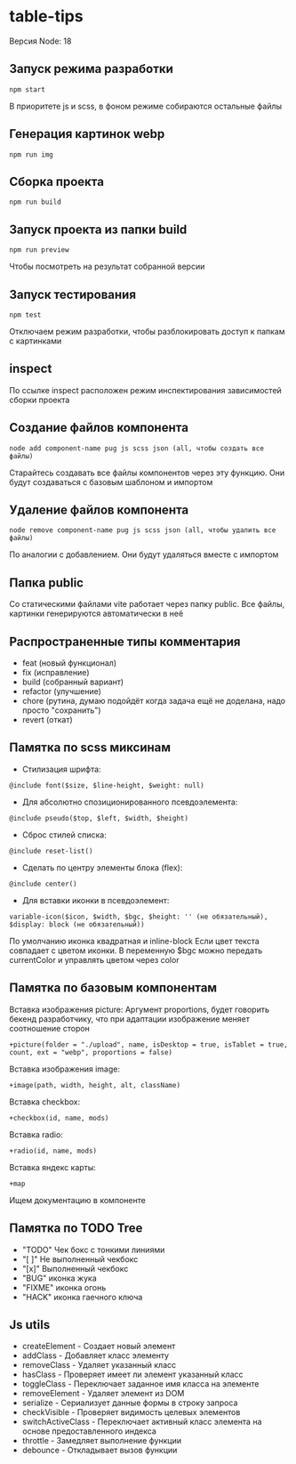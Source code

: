 # table-tips

Версия Node: 18

## Запуск режима разработки

```
npm start
```

В приоритете js и scss, в фоном режиме собираются остальные файлы

## Генерация картинок webp

```
npm run img
```

## Сборка проекта

```
npm run build
```

## Запуск проекта из папки build

```
npm run preview
```

Чтобы посмотреть на результат собранной версии

## Запуск тестирования

```
npm test
```

Отключаем режим разработки, чтобы разблокировать доступ к папкам с картинками

## inspect

По ссылке inspect расположен режим инспектирования зависимостей сборки проекта

## Создание файлов компонента

```
node add component-name pug js scss json (all, чтобы создать все файлы)
```

Старайтесь создавать все файлы компонентов через эту функцию.
Они будут создаваться с базовым шаблоном и импортом

## Удаление файлов компонента

```
node remove component-name pug js scss json (all, чтобы удалить все файлы)
```

По аналогии с добавлением.
Они будут удаляться вместе с импортом

## Папка public

Со статическими файлами vite работает через папку public.
Все файлы, картинки генерируются автоматически в неё

## Распространенные типы комментария

- feat (новый функционал)
- fix (исправление)
- build (собранный вариант)
- refactor (улучшение)
- chore (рутина, думаю подойдёт когда задача ещё не доделана, надо просто "сохранить")
- revert (откат)

## Памятка по scss миксинам

- Стилизация шрифта:

```
@include font($size, $line-height, $weight: null)
```

- Для абсолютно спозиционированного псевдоэлемента:

```
@include pseudo($top, $left, $width, $height)
```

- Сброс стилей списка:

```
@include reset-list()
```

- Сделать по центру элементы блока (flex):

```
@include center()
```

- Для вставки иконки в псевдоэлемент:

```
variable-icon($icon, $width, $bgc, $height: '' (не обязательный), $display: block (не обязательный))
```

По умолчанию иконка квадратная и inline-block
Если цвет текста совпадает с цветом иконки. В переменную $bgc можно передать currentColor и управлять цветом через color

## Памятка по базовым компонентам

Вставка изображения picture:
Аргумент proportions, будет говорить бекенд разработчику, что при адаптации изображение меняет соотношение сторон

```
+picture(folder = "./upload", name, isDesktop = true, isTablet = true, count, ext = "webp", proportions = false)
```

Вставка изображения image:

```
+image(path, width, height, alt, className)
```

Вставка checkbox:

```
+checkbox(id, name, mods)
```

Вставка radio:

```
+radio(id, name, mods)
```

Вставка яндекс карты:

```
+map
```

Ищем документацию в компоненте

## Памятка по TODO Tree

- "TODO" Чек бокс с тонкими линиями
- "[ ]" Не выполненный чекбокс
- "[x]" Выполненный чекбокс
- "BUG" иконка жука
- "FIXME" иконка огонь
- "HACK" иконка гаечного ключа

## Js utils

- createElement - Создает новый элемент
- addClass - Добавляет класс элементу
- removeClass - Удаляет указанный класс
- hasClass - Проверяет имеет ли элемент указанный класс
- toggleClass - Переключает заданное имя класса на элементе
- removeElement - Удаляет элемент из DOM
- serialize - Сериализует данные формы в строку запроса
- checkVisible - Проверяет видимость целевых элементов
- switchActiveClass - Переключает активный класс элемента на основе предоставленного индекса
- throttle - Замедляет выполнение функции
- debounce - Откладывает вызов функции
